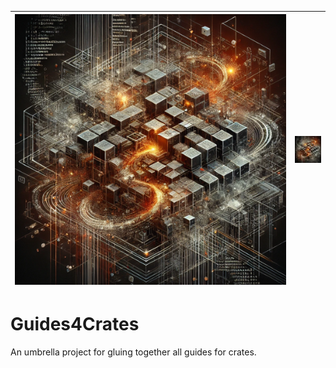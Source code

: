 | ![Guides4Crates](./Guides4Crates.webp) | ![Guides4CratesSmall](./Guides4CratesSmall.webp) |
|-|-|

# Guides4Crates

 An umbrella project for gluing together all guides for crates.
